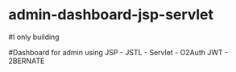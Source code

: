 # admin-dashboard-jsp-servlet

#I only building

#Dashboard for admin using JSP - JSTL  - Servlet - O2Auth JWT - 2BERNATE  
